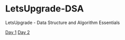 # LetsUpgrade-DSA
LetsUpgrade - Data Structure and Algorithm Essentials

[Day 1](https://github.com/G1Joshi/LetsUpgrade-DSA/tree/main/Assignments/Day%201)
[Day 2](https://github.com/G1Joshi/LetsUpgrade-DSA/tree/main/Assignments/Day%202)
